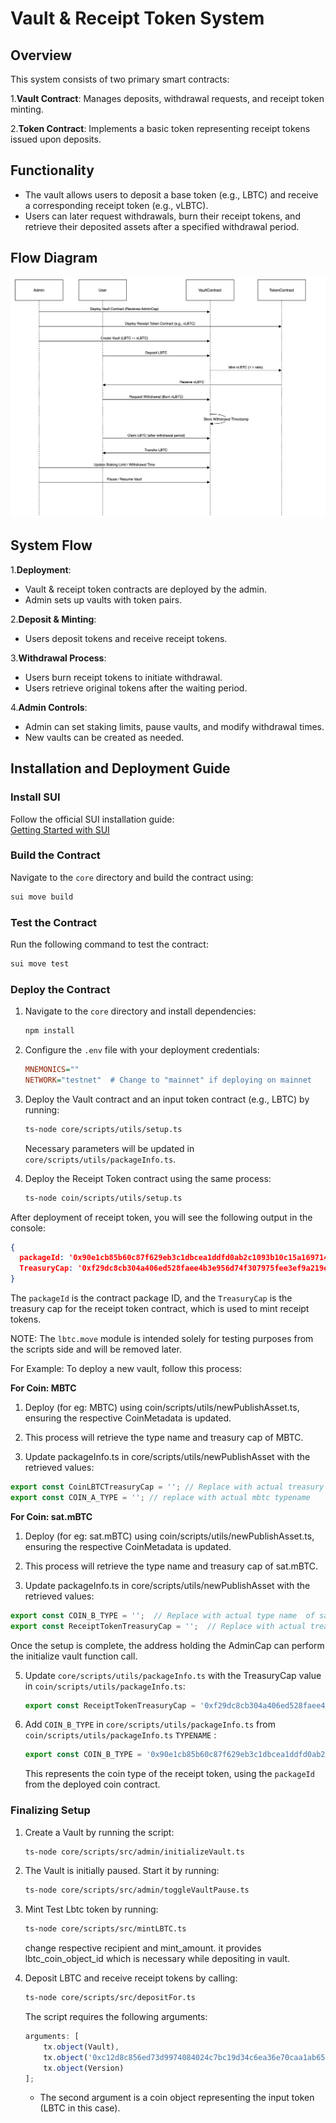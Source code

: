# Vault & Receipt Token System

## Overview

This system consists of two primary smart contracts:

1.**Vault Contract**: Manages deposits, withdrawal requests, and receipt token minting.

2.**Token Contract**: Implements a basic token representing receipt tokens issued upon deposits.

## Functionality

- The vault allows users to deposit a base token (e.g., LBTC) and receive a corresponding receipt token (e.g., vLBTC).
- Users can later request withdrawals, burn their receipt tokens, and retrieve their deposited assets after a specified withdrawal period.

## Flow Diagram

![Flow Diagram](./images/satlayer_deposit_flow.png)

## System Flow

1.**Deployment**:

- Vault & receipt token contracts are deployed by the admin.
- Admin sets up vaults with token pairs.

2.**Deposit & Minting**:

- Users deposit tokens and receive receipt tokens.

3.**Withdrawal Process**:

- Users burn receipt tokens to initiate withdrawal.
- Users retrieve original tokens after the waiting period.

4.**Admin Controls**:

- Admin can set staking limits, pause vaults, and modify withdrawal times.
- New vaults can be created as needed.

## Installation and Deployment Guide

### Install SUI  
Follow the official SUI installation guide:  
[Getting Started with SUI](https://docs.sui.io/guides/developer/getting-started/sui-install)  

### Build the Contract  
Navigate to the `core` directory and build the contract using:  
```sh
sui move build
```

### Test the Contract  
Run the following command to test the contract:  
```sh
sui move test
```

### Deploy the Contract  

1. Navigate to the `core` directory and install dependencies:  
   ```sh
   npm install
   ```

2. Configure the `.env` file with your deployment credentials:  
   ```ini
   MNEMONICS=""
   NETWORK="testnet"  # Change to "mainnet" if deploying on mainnet
   ```

3. Deploy the Vault contract and an input token contract (e.g., LBTC) by running:  
   ```sh
   ts-node core/scripts/utils/setup.ts
   ```
   Necessary parameters will be updated in `core/scripts/utils/packageInfo.ts`.

4. Deploy the Receipt Token contract using the same process:  
   ```sh
   ts-node coin/scripts/utils/setup.ts
   ```

After deployment of receipt token, you will see the following output in the console:  
```json
{
  packageId: '0x90e1cb85b60c87f629eb3c1dbcea1ddfd0ab2c1093b10c15a1697146730f8b60',
  TreasuryCap: '0xf29dc8cb304a406ed528faee4b3e956d74f307975fee3ef9a219e1b162b816fd'
}
```
The `packageId` is the contract package ID, and the `TreasuryCap` is the treasury cap for the receipt token contract, which is used to mint receipt tokens.

NOTE: The `lbtc.move` module is intended solely for testing purposes from the scripts side and will be removed later.

For Example: To deploy a new vault, follow this process:

**For Coin: MBTC**
1. Deploy (for eg: MBTC) using coin/scripts/utils/newPublishAsset.ts, ensuring the respective CoinMetadata is updated.

2. This process will retrieve the type name and treasury cap of MBTC.

3. Update packageInfo.ts in core/scripts/utils/newPublishAsset with the retrieved values:

```typescript
export const CoinLBTCTreasuryCap = ''; // Replace with actual treasury cap 
export const COIN_A_TYPE = ''; // replace with actual mbtc typename
```

**For Coin: sat.mBTC**
1. Deploy (for eg: sat.mBTC) using coin/scripts/utils/newPublishAsset.ts, ensuring the respective CoinMetadata is updated.

2. This process will retrieve the type name and treasury cap of sat.mBTC.

3. Update packageInfo.ts in core/scripts/utils/newPublishAsset with the retrieved values:

```typescript
export const COIN_B_TYPE = '';  // Replace with actual type name  of sat.Mbtc
export const ReceiptTokenTreasuryCap = '';  // Replace with actual treasury cap sat.mbtc
```

Once the setup is complete, the address holding the AdminCap can perform the initialize vault function call.


5. Update `core/scripts/utils/packageInfo.ts` with the TreasuryCap value in `coin/scripts/utils/packageInfo.ts`:  
   ```ts
   export const ReceiptTokenTreasuryCap = '0xf29dc8cb304a406ed528faee4b3e956d74f307975fee3ef9a219e1b162b816fd';
   ```

6. Add `COIN_B_TYPE` in `core/scripts/utils/packageInfo.ts` from `coin/scripts/utils/packageInfo.ts` `TYPENAME` :  
   ```ts
   export const COIN_B_TYPE = '0x90e1cb85b60c87f629eb3c1dbcea1ddfd0ab2c1093b10c15a1697146730f8b60::template::TEMPLATE';
   ```
   This represents the coin type of the receipt token, using the `packageId` from the deployed coin contract.

### Finalizing Setup  

1. Create a Vault by running the script:  
   ```sh
   ts-node core/scripts/src/admin/initializeVault.ts
   ```

2. The Vault is initially paused. Start it by running:  
   ```sh
   ts-node core/scripts/src/admin/toggleVaultPause.ts
   ```

3. Mint Test Lbtc token by running: 
   ```sh
   ts-node core/scripts/src/mintLBTC.ts
   ```
   change respective recipient and mint_amount. it provides lbtc_coin_object_id which is necessary while depositing in vault.

4. Deposit LBTC and receive receipt tokens by calling:  
   ```sh
   ts-node core/scripts/src/depositFor.ts
   ```
   The script requires the following arguments:  
   ```ts
   arguments: [
       tx.object(Vault),
       tx.object('0xc12d8c856ed73d9974084024c7bc19d34c6ea36e70caa1ab65e3a4f00aaf7d8b'),
       tx.object(Version)
   ];
   ```
   - The second argument is a coin object representing the input token (LBTC in this case).